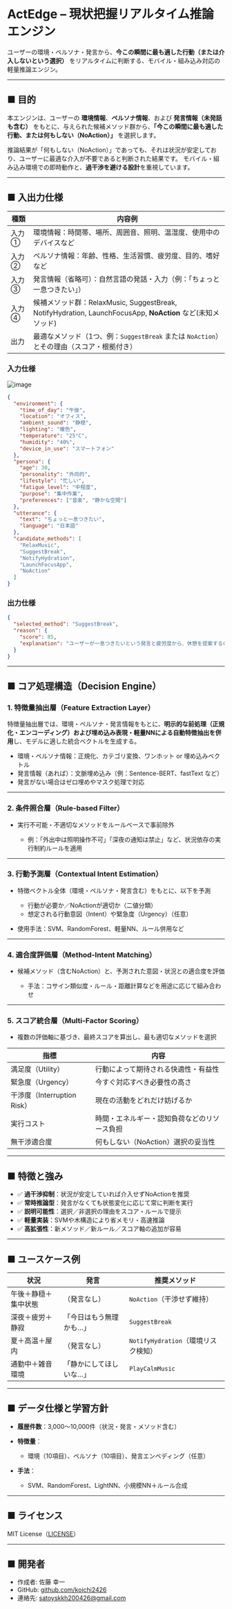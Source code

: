 # ActEdge – 現状把握リアルタイム推論エンジン

ユーザーの環境・ペルソナ・発言から、**今この瞬間に最も適した行動（または介入しないという選択）** をリアルタイムに判断する、モバイル・組み込み対応の軽量推論エンジン。

---

## ■ 目的

本エンジンは、ユーザーの **環境情報**、**ペルソナ情報**、および **発言情報（未発話も含む）** をもとに、与えられた候補メソッド群から、**「今この瞬間に最も適した行動、または何もしない（NoAction）」** を選択します。

推論結果が「何もしない（NoAction）」であっても、それは状況が安定しており、ユーザーに最適な介入が不要であると判断された結果です。
モバイル・組み込み環境での即時動作と、**過干渉を避ける設計**を重視しています。

---

## ■ 入出力仕様

| 種類  | 内容例                                                                                |
| --- | ---------------------------------------------------------------------------------- |
| 入力① | 環境情報：時間帯、場所、周囲音、照明、温湿度、使用中のデバイスなど                                                  |
| 入力② | ペルソナ情報：年齢、性格、生活習慣、疲労度、目的、嗜好など                                                      |
| 入力③ | 発言情報（省略可）：自然言語の発話・入力（例：「ちょっと一息つきたい」）                                               |
| 入力④ | 候補メソッド群：RelaxMusic, SuggestBreak, NotifyHydration, LaunchFocusApp, **NoAction** など(未知メソッド) |
| 出力  | 最適なメソッド（1つ、例：`SuggestBreak` または `NoAction`）とその理由（スコア・根拠付き）                         |

### 入力仕様
![image](https://github.com/user-attachments/assets/8a5092a5-11b3-4ec2-9d3a-b7c83e918ef3)

```json
{
  "environment": {
    "time_of_day": "午後",
    "location": "オフィス",
    "ambient_sound": "静穏",
    "lighting": "暖色",
    "temperature": "25°C",
    "humidity": "40%",
    "device_in_use": "スマートフォン"
  },
  "persona": {
    "age": 30,
    "personality": "外向的",
    "lifestyle": "忙しい",
    "fatigue_level": "中程度",
    "purpose": "集中作業",
    "preferences": ["音楽", "静かな空間"]
  },
  "utterance": {
    "text": "ちょっと一息つきたい",
    "language": "日本語"
  },
  "candidate_methods": [
    "RelaxMusic",
    "SuggestBreak",
    "NotifyHydration",
    "LaunchFocusApp",
    "NoAction"
  ]
}
```

### 出力仕様
```json
{
  "selected_method": "SuggestBreak",
  "reason": {
    "score": 85,
    "explanation": "ユーザーが一息つきたいという発言と疲労度から、休憩を提案するのが最適と判断された。"
  }
}
```
---

## ■ コア処理構造（Decision Engine）

### 1. 特徴量抽出層（Feature Extraction Layer）

特徴量抽出層では、環境・ペルソナ・発言情報をもとに、**明示的な前処理（正規化・エンコーディング）および埋め込み表現・軽量NNによる自動特徴抽出を併用**し、モデルに適した統合ベクトルを生成する。

* 環境・ペルソナ情報：正規化、カテゴリ変換、ワンホット or 埋め込みベクトル
* 発言情報（あれば）：文脈埋め込み（例：Sentence-BERT、fastText など）
* 発言がない場合はゼロ埋めやマスク処理で対応

---

### 2. 条件照合層（Rule-based Filter）

* 実行不可能・不適切なメソッドをルールベースで事前除外

  * 例：「外出中は照明操作不可」「深夜の通知は禁止」など、状況依存の実行制約ルールを適用

---

### 3. 行動予測層（Contextual Intent Estimation）

* 特徴ベクトル全体（環境・ペルソナ・発言含む）をもとに、以下を予測

  * 行動が必要か／NoActionが適切か（二値分類）
  * 想定される行動意図（Intent）や緊急度（Urgency）（任意）
* 使用手法：SVM、RandomForest、軽量NN、ルール併用など

---

### 4. 適合度評価層（Method-Intent Matching）

* 候補メソッド（含むNoAction）と、予測された意図・状況との適合度を評価

  * 手法：コサイン類似度・ルール・距離計算などを用途に応じて組み合わせ

---

### 5. スコア統合層（Multi-Factor Scoring）

* 複数の評価軸に基づき、最終スコアを算出し、最も適切なメソッドを選択

| 指標                     | 内容                     |
| ---------------------- | ---------------------- |
| 満足度（Utility）           | 行動によって期待される快適性・有益性     |
| 緊急度（Urgency）           | 今すぐ対応すべき必要性の高さ         |
| 干渉度（Interruption Risk） | 現在の活動をどれだけ妨げるか         |
| 実行コスト                  | 時間・エネルギー・認知負荷などのリソース負担 |
| 無干渉適合度                 | 何もしない（NoAction）選択の妥当性  |

---

## ■ 特徴と強み

* ✅ **過干渉抑制**：状況が安定していれば介入せずNoActionを推奨
* ✅ **常時推論型**：発言がなくても状態変化に応じて常に判断を実行
* ✅ **説明可能性**：選択／非選択の理由をスコア・ルールで提示
* ✅ **軽量実装**：SVMや木構造により省メモリ・高速推論
* ✅ **高拡張性**：新メソッド／新ルール／スコア軸の追加が容易

---

## ■ ユースケース例

| 状況         | 発言           | 推奨メソッド                     |
| ---------- | ------------ | -------------------------- |
| 午後＋静穏＋集中状態 | （発言なし）       | `NoAction`（干渉せず維持）         |
| 深夜＋疲労＋静寂   | 「今日はもう無理かも…」 | `SuggestBreak`             |
| 夏＋高温＋屋内    | （発言なし）       | `NotifyHydration`（環境リスク検知） |
| 通勤中＋雑音環境   | 「静かにしてほしいな…」 | `PlayCalmMusic`            |

---

## ■ データ仕様と学習方針

* **履歴件数**：3,000〜10,000件（状況・発言・メソッド含む）
* **特徴量**：

  * 環境（10項目）、ペルソナ（10項目）、発言エンベディング（任意）
* **手法**：

  * SVM、RandomForest、LightNN、小規模NN＋ルール合成

---

## ■ ライセンス

MIT License（[LICENSE](https://opensource.org/license/mit)）

---

## ■ 開発者

* 作成者: 佐藤 幸一
* GitHub: [github.com/koichi2426](https://github.com/koichi2426)
* 連絡先: [satoyskkh200426@gmail.com](mailto:satoyskkh200426@gmail.com)
